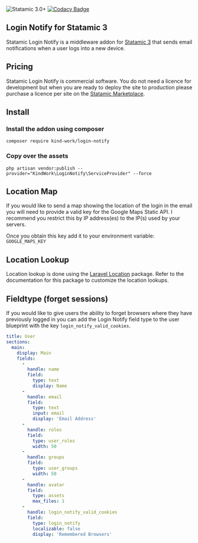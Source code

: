![Statamic 3.0+](https://img.shields.io/badge/Statamic-3.0+-FF269E?style=for-the-badge&link=https://statamic.com)
[![Codacy Badge](https://api.codacy.com/project/badge/Grade/5e227618f67b446da74a29b19b252d06)](https://www.codacy.com/manual/jcohlmeyer/login-notify?utm_source=github.com&amp;utm_medium=referral&amp;utm_content=kind-work/login-notify&amp;utm_campaign=Badge_Grade)

## Login Notify for Statamic 3

Statamic Login Notify is a middleware addon for [Statamic 3](https://github.com/statamic/cms) that sends email notifications when a user logs into a new device.

## Pricing

Statamic Login Notify is commercial software. You do not need a licence for development but when you are ready to deploy the site to production please purchase a licence per site on the [Statamic Marketplace](https://statamic.com/marketplace/addons/login-notify).

## Install

### Install the addon using composer

```composer require kind-work/login-notify```

### Copy over the assets

```php artisan vendor:publish --provider="KindWork\LoginNotify\ServiceProvider" --force```

## Location Map

If you would like to send a map showing the location of the login in the email you will need to provide a valid key for the Google Maps Static API. I recommend you restrict this by IP address(es) to the IP(s) used by your servers.

Once you obtain this key add it to your environment variable: `GOOGLE_MAPS_KEY`

## Location Lookup

Location lookup is done using the [Laravel Location](https://github.com/stevebauman/location) package. Refer to the documentation for this package to customize the location lookups.

## Fieldtype (forget sessions)

If you would like to give users the ability to forget browsers where they have previously logged in you can add the Login Notify field type to the user blueprint with the key `login_notify_valid_cookies`.

```yaml
title: User
sections:
  main:
    display: Main
    fields:
      -
        handle: name
        field:
          type: text
          display: Name
      -
        handle: email
        field:
          type: text
          input: email
          display: 'Email Address'
      -
        handle: roles
        field:
          type: user_roles
          width: 50
      -
        handle: groups
        field:
          type: user_groups
          width: 50
      -
        handle: avatar
        field:
          type: assets
          max_files: 1
      -
        handle: login_notify_valid_cookies
        field:
          type: login_notify
          localizable: false
          display: 'Remembered Browsers'
```
